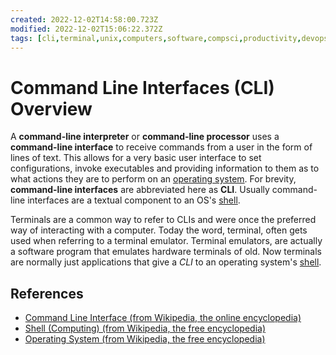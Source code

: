 ```yaml
---
created: 2022-12-02T14:58:00.723Z
modified: 2022-12-02T15:06:22.372Z
tags: [cli,terminal,unix,computers,software,compsci,productivity,devops]
---
```

# Command Line Interfaces (CLI) Overview

A **command-line interpreter** or
**command-line processor** uses a
**command-line interface** to
receive commands from a user in the form of lines of text.
This allows for a very basic user interface to
set configurations, invoke executables and providing information to them as
to what actions they are to perform on an [operating system][os-wiki].
For brevity, **command-line interfaces** are abbreviated here as **CLI**.
Usually command-line interfaces are
a textual component to an OS's [shell](os-shell.md).

Terminals are a common way to refer to CLIs and were once
the preferred way of interacting with a computer.
Today the word, terminal, often gets used when referring to a terminal emulator.
Terminal emulators, are actually a software program that
emulates hardware terminals of old.
Now terminals are normally just applications that give
a *CLI* to an operating system's [shell][shell-wiki].

## References

* [Command Line Interface (from Wikipedia, the online encyclopedia)][cli-wiki]
* [Shell (Computing) (from Wikipedia, the free encyclopedia)][shell-wiki]
* [Operating System (from Wikipedia, the free encyclopedia)][os-wiki]

<!-- Hidden Reference Links Below Here -->
[cli-wiki]: https://en.wikipedia.org/wiki/Command-line_interface "Command Line Interface (from Wikipedia, the online encyclopedia)"
[shell-wiki]: https://en.wikipedia.org/wiki/Shell_%28computing%29 "Shell (Computing) (from Wikipedia, the free encyclopedia)"
[os-wiki]: https://en.wikipedia.org/wiki/Operating_system "Operating System (from Wikipedia, the free encyclopedia)"
